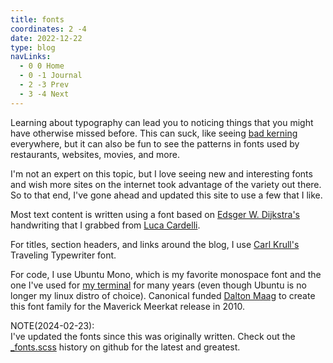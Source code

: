 ```yaml
---
title: fonts
coordinates: 2 -4
date: 2022-12-22
type: blog
navLinks:
  - 0 0 Home
  - 0 -1 Journal
  - 2 -3 Prev
  - 3 -4 Next
---
```


Learning about typography can lead you to noticing things that you might have
otherwise missed before. This can suck, like seeing
<a href="https://xkcd.com/1015/">b<span class="bad-kerning">ad
ke</span>rning</a > everywhere, but it can also be fun to see the patterns in
fonts used by restaurants, websites, movies, and more.

I'm not an expert on this topic, but I love seeing new and interesting fonts and
wish more sites on the internet took advantage of the variety out there. So to
that end, I've gone ahead and updated this site to use a few that I like.

Most text content is written using a font based on
[Edsger W. Dijkstra's](https://en.wikipedia.org/wiki/Edsger_W._Dijkstra)
handwriting that I grabbed from
[Luca Cardelli](http://lucacardelli.name/indexArtifacts.html).

For titles, section headers, and links around the blog, I use
[Carl Krull's](https://carlkrull.dk/) Traveling Typewriter font.

For code, I use Ubuntu Mono, which is my favorite monospace font and the one
I've used for
[my terminal](https://github.com/zkhr/config/blob/master/dotfiles/.Xresources)
for many years (even though Ubuntu is no longer my linux distro of choice).
Canonical funded [Dalton Maag](https://www.daltonmaag.com/) to create this font
family for the Maverick Meerkat release in 2010.

<div class="section note-section">
  <div class="emphasis">NOTE(2024-02-23):</div>
  I've updated the fonts since this was originally written. Check out the
  <a href="https://github.com/zkhr/blog/commits/main/static/css/_fonts.scss"
    >_fonts.scss</a
  >
  history on github for the latest and greatest.
</div>
